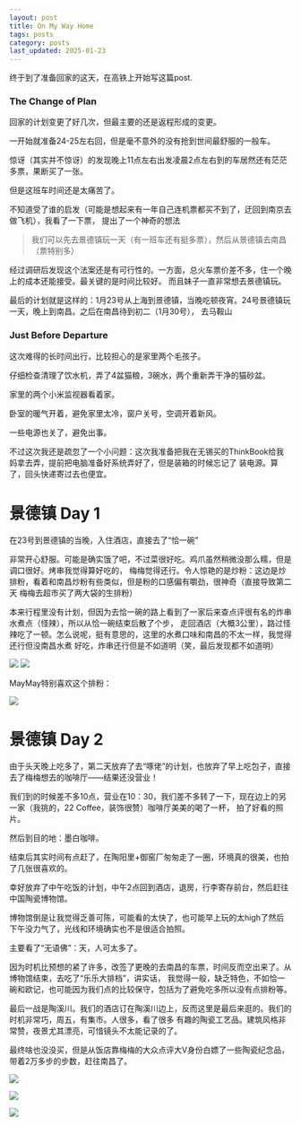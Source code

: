 ```yaml
---
layout: post
title: On My Way Home
tags: posts
category: posts
last_updated: 2025-01-23
---
```


终于到了准备回家的这天，在高铁上开始写这篇post.

### The Change of Plan

回家的计划变更了好几次，但最主要的还是返程形成的变更。

一开始就准备24-25左右回，但是毫不意外的没有抢到世间最舒服的一般车。

惊讶（其实并不惊讶）的发现晚上11点左右出发凌晨2点左右到的车居然还有茫茫多票，果断买了一张。

但是这班车时间还是太痛苦了。

不知道受了谁的启发（可能是想起来有一年自己连机票都买不到了，迂回到南京去做飞机），我看了一下票，
提出了一个神奇的想法

> 我们可以先去景德镇玩一天（有一班车还有挺多票），然后从景德镇去南昌（票特别多）

经过调研后发现这个法案还是有可行性的。一方面，总火车票价差不多，住一个晚上的成本还能接受。最关键的是时间比较好。
而且妹子一直非常想去景德镇玩。

最后的计划就是这样的：1月23号从上海到景德镇，当晚吃顿夜宵。24号景德镇玩一天，晚上到南昌。之后在南昌待到初二（1月30号），
去马鞍山

### Just Before Departure

这次难得的长时间出行，比较担心的是家里两个毛孩子。

仔细检查清理了饮水机，弄了4盆猫粮，3碗水，两个重新弄干净的猫砂盆。

家里的两个小米监视器看着家。

卧室的暖气开着，避免家里太冷，窗户关号，空调开着新风。

一些电源也关了，避免出事。

不过这次我还是疏忽了一个小问题：这次我准备把我在无锡买的ThinkBook给我妈拿去弄，提前把电脑准备好系统弄好了，但是装箱的时候忘记了
装电源。算了，回头快递寄过去也便宜。

# 景德镇 Day 1

在23号到景德镇的当晚，入住酒店，直接去了“恰一碗”

非常开心舒服。可能是确实饿了吧，不过菜很好吃。鸡爪虽然稍微没那么糯，但是调口很好。烤串我觉得算好吃的，
梅梅觉得还行。令人惊艳的是炒粉：这边是炒排粉，看着和南昌炒粉有些类似，但是粉的口感偏有嚼劲，很神奇（直接导致第二天
梅梅去超市买了两大袋的生排粉）

本来行程里没有计划，但因为去恰一碗的路上看到了一家后来查点评很有名的炸串水煮点（怪辣），所以从恰一碗结束后散了个步，
走回酒店（大概3公里），路过怪辣吃了一顿。怎么说呢，挺有意思的，这里的水煮口味和南昌的不太一样，我觉得还行但没南昌水煮
好吃，炸串还行但是不如道明（笑，最后发现都不如道明）

![](/images/2025-01-23/20250123_143358000_iOS.jpg)
![](/images/2025-01-23/20250123_143442000_iOS.jpg)

MayMay特别喜欢这个排粉：

![](/images/2025-01-23/20250123_150235000_iOS.jpg)

# 景德镇 Day 2

由于头天晚上吃多了，第二天放弃了去“啄佬”的计划，也放弃了早上吃包子，直接去了梅梅想去的咖啡厅——结果还没营业！

我们到的时候差不多10点，营业在10：30，我们差不多转了一下，现在边上的另一家（我挑的，22 Coffee，装饰很赞）咖啡厅美美的喝了一杯，
拍了好看的照片。

然后到目的地：墨白咖啡。

结束后其实时间有点赶了，在陶阳里+御窑厂匆匆走了一圈，环境真的很美，也拍了几张很喜欢的。

幸好放弃了中午吃饭的计划，中午2点回到酒店，退房，行李寄存前台，然后赶往中国陶瓷博物馆。

博物馆倒是让我觉得乏善可陈，可能看的太快了，也可能早上玩的太high了然后下午没力气了，光线和环境确实也不是很适合拍照。

主要看了“无语佛”：天，人可太多了。

因为时机比预想的紧了许多，改签了更晚的去南昌的车票，时间反而空出来了。从博物馆结束，去吃了“乐乐大排档”，讲实话，
我觉得一般，缺乏特色，不如恰一碗和欧记，也可能因为我们点的比较保守，包括为了避免吃多所以没有点排粉等。

最后一战是陶溪川。我们的酒店订在陶溪川边上，反而这里是最后来逛的。我们的时机非常巧，周五，有集市。人很多，看了很多
有趣的陶瓷工艺品。建筑风格非常赞，夜景尤其漂亮，可惜镜头不太能记录的了。

最终啥也没没买，但是从饭店靠梅梅的大众点评大V身份白嫖了一些陶瓷纪念品，带着2万多步的步数，赶往南昌了。

![](/images/2025-01-23/20250124_040321000_iOS.jpg)

![](/images/2025-01-23/20250124_054134000_iOS.jpg)

![](/images/2025-01-23/20250124_115038000_iOS.jpg)